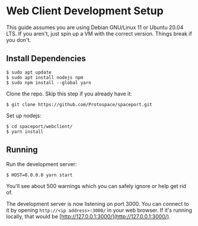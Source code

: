 # Web Client Development Setup

This guide assumes you are using Debian GNU/Linux 11 or Ubuntu 20.04 LTS. If you
aren't, just spin up a VM with the correct version. Things break if you don't.

## Install Dependencies

```
$ sudo apt update
$ sudo apt install nodejs npm
$ sudo npm install --global yarn
```

Clone the repo. Skip this step if you already have it:

```
$ git clone https://github.com/Protospace/spaceport.git
```

Set up nodejs:

```
$ cd spaceport/webclient/
$ yarn install
```

## Running

Run the development server:

```
$ HOST=0.0.0.0 yarn start
```

You'll see about 500 warnings which you can safely ignore or help get rid of.

The development server is now listening on port 3000. You can connect to it by
opening `http://<ip address>:3000/` in your web browser. If it's running
locally, that would be [http://127.0.0.1:3000/](http://127.0.0.1:3000/).
